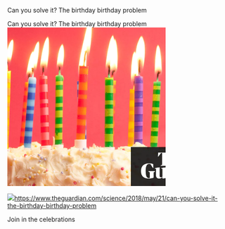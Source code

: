 Can you solve it? The birthday birthday problem

Can you solve it? The birthday birthday problem
![](../_resources/a48961df08a6394d1da55e63ffd2b7c5.png)

![](../_resources/7a04871cff3ba0935b821079a2b15c41.png)https://www.theguardian.com/science/2018/may/21/can-you-solve-it-the-birthday-birthday-problem

Join in the celebrations